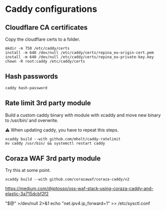 # Caddy configurations

## Cloudflare CA certificates

Copy the cloudflare certs to a folder.

```shell
mkdir -m 750 /etc/caddy/certs
install -m 640 /dev/null /etc/caddy/certs/repina_eu-origin-cert.pem
install -m 640 /dev/null /etc/caddy/certs/repina_eu-private-key.key
chown -R root:caddy /etc/caddy/certs
```

## Hash passwords

```shell
caddy hash-password

```

## Rate limit 3rd party module

Build a custom caddy binary with module with xcaddy and move new binary to /usr/bin/ and overwrite.

⚠️ When updating caddy, you have to repeat this steps.

```shell
xcaddy build --with github.com/mholt/caddy-ratelimit
mv caddy /usr/bin/ && systemctl restart caddy
```

## Coraza WAF 3rd party module

Try this at some point.

```shell
xcaddy build --with github.com/corazawaf/coraza-caddy/v2
```

https://medium.com/@jptosso/oss-waf-stack-using-coraza-caddy-and-elastic-3a715dcbf2f2

"$@" >/dev/null 2>&1 echo "net.ipv4.ip_forward=1" >> /etc/sysctl.conf